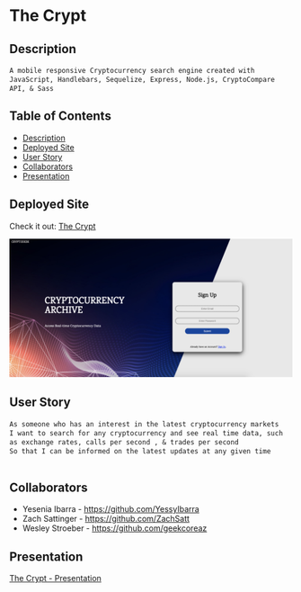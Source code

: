 # The Crypt

## Description

```
A mobile responsive Cryptocurrency search engine created with 
JavaScript, Handlebars, Sequelize, Express, Node.js, CryptoCompare API, & Sass 

```
## Table of Contents
  * [Description](#Description)
  * [Deployed Site](#Deployed-Site)
  * [User Story](#User-Story)
  * [Collaborators](#Collaborators)
  * [Presentation](#Presentation)

## Deployed Site

Check it out: 
[The Crypt](https://stark-taiga-10875.herokuapp.com/)

![](thecrypt.png)


## User Story 

```
As someone who has an interest in the latest cryptocurrency markets
I want to search for any cryptocurrency and see real time data, such as exchange rates, calls per second , & trades per second
So that I can be informed on the latest updates at any given time


```
## Collaborators
* Yesenia Ibarra - https://github.com/YessyIbarra 
* Zach Sattinger - https://github.com/ZachSatt
* Wesley Stroeber  - https://github.com/geekcoreaz 


## Presentation
[The Crypt - Presentation](https://docs.google.com/presentation/d/18GBm2WaT3Y2LfS3tH4ww7h5w2d0Dtx4TJ00ASmVtqHs/edit?usp=sharing)

